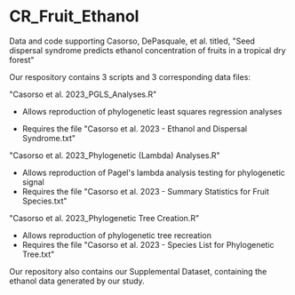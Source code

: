 # CR_Fruit_Ethanol
Data and code supporting Casorso, DePasquale, et al. titled, "Seed dispersal syndrome predicts ethanol concentration of fruits in a tropical dry forest"


Our respository contains 3 scripts and 3 corresponding data files:

"Casorso et al. 2023_PGLS_Analyses.R"
- Allows reproduction of phylogenetic least squares regression analyses

- Requires the file "Casorso et al. 2023 - Ethanol and Dispersal Syndrome.txt"

"Casorso et al. 2023_Phylogenetic (Lambda) Analyses.R"
- Allows reproduction of Pagel's lambda analysis testing for phylogenetic signal 
- Requires the file "Casorso et al. 2023 - Summary Statistics for Fruit Species.txt"


"Casorso et al. 2023_Phylogenetic Tree Creation.R"
- Allows reproduction of phylogenetic tree recreation
- Requires the file "Casorso et al. 2023 - Species List for Phylogenetic Tree.txt"

Our repository also contains our Supplemental Dataset, containing the ethanol data generated by our study.


